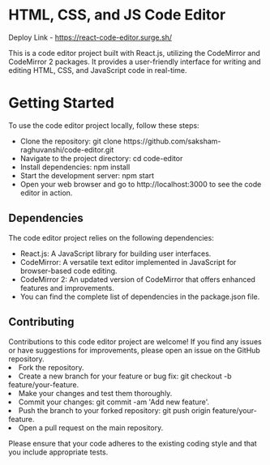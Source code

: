 # HTML, CSS, and JS Code Editor

Deploy Link - https://react-code-editor.surge.sh/

This is a code editor project built with React.js, utilizing the CodeMirror and CodeMirror 2 packages. It provides a user-friendly interface for writing and editing HTML, CSS, and JavaScript code in real-time.

<h1>Getting Started</h1>
To use the code editor project locally, follow these steps:

<ul>
  <li>Clone the repository: git clone https://github.com/saksham-raghuvanshi/code-editor.git</li>
<li>Navigate to the project directory: cd code-editor</li>
<li>Install dependencies: npm install</li>
<li>Start the development server: npm start</li>
<li>Open your web browser and go to http://localhost:3000 to see the code editor in action.</li>
  </ul>

<h2>Dependencies</h2>
The code editor project relies on the following dependencies:
<ul>
<li>React.js: A JavaScript library for building user interfaces.</li>
<li>CodeMirror: A versatile text editor implemented in JavaScript for browser-based code editing.</li>
<li>CodeMirror 2: An updated version of CodeMirror that offers enhanced features and improvements.</li>
<li>You can find the complete list of dependencies in the package.json file.</li>
  </ul>


<h2>Contributing</h2>
Contributions to this code editor project are welcome! If you find any issues or have suggestions for improvements, please open an issue on the GitHub repository.

<li>Fork the repository.</li>
<li>Create a new branch for your feature or bug fix: git checkout -b feature/your-feature.</li>
<li>Make your changes and test them thoroughly.</li>
<li>Commit your changes: git commit -am 'Add new feature'.</li>
<li>Push the branch to your forked repository: git push origin feature/your-feature.</li>
<li>Open a pull request on the main repository.</li>

Please ensure that your code adheres to the existing coding style and that you include appropriate tests.
